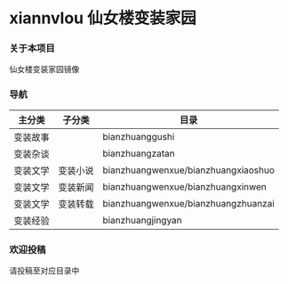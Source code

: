 # xiannvlou 仙女楼变装家园  

### 关于本项目

仙女楼变装家园镜像

### 导航

| 主分类   | 子分类   | 目录                                |
| -------- | -------- | ----------------------------------- |
| 变装故事 |          | bianzhuanggushi                     |
| 变装杂谈 |          | bianzhuangzatan                     |
| 变装文学 | 变装小说 | bianzhuangwenxue/bianzhuangxiaoshuo |
| 变装文学 | 变装新闻 | bianzhuangwenxue/bianzhuangxinwen   |
| 变装文学 | 变装转载 | bianzhuangwenxue/bianzhuangzhuanzai |
| 变装经验 |          | bianzhuangjingyan                   |

### 欢迎投稿

请投稿至对应目录中

